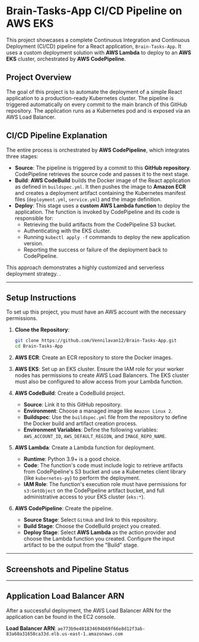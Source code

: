 # Brain-Tasks-App CI/CD Pipeline on AWS EKS

This project showcases a complete Continuous Integration and Continuous Deployment (CI/CD) pipeline for a React application, `Brain-Tasks-App`. It uses a custom deployment solution with **AWS Lambda** to deploy to an **AWS EKS** cluster, orchestrated by **AWS CodePipeline**.

## Project Overview

The goal of this project is to automate the deployment of a simple React application to a production-ready Kubernetes cluster. The pipeline is triggered automatically on every commit to the main branch of this GitHub repository. The application runs as a Kubernetes pod and is exposed via an AWS Load Balancer.

## CI/CD Pipeline Explanation

The entire process is orchestrated by **AWS CodePipeline**, which integrates three stages:

  * **Source**: The pipeline is triggered by a commit to this **GitHub repository**. CodePipeline retrieves the source code and passes it to the next stage.
  * **Build**: **AWS CodeBuild** builds the Docker image of the React application as defined in `buildspec.yml`. It then pushes the image to **Amazon ECR** and creates a deployment artifact containing the Kubernetes manifest files (`deployment.yml`, `service.yml`) and the image definition.
  * **Deploy**: This stage uses a **custom AWS Lambda function** to deploy the application. The function is invoked by CodePipeline and its code is responsible for:
      * Retrieving the build artifacts from the CodePipeline S3 bucket.
      * Authenticating with the EKS cluster.
      * Running `kubectl apply -f` commands to deploy the new application version.
      * Reporting the success or failure of the deployment back to CodePipeline.

This approach demonstrates a highly customized and serverless deployment strategy. .

-----

## Setup Instructions

To set up this project, you must have an AWS account with the necessary permissions.

1.  **Clone the Repository**:

    ```bash
    git clone https://github.com/Vennilavan12/Brain-Tasks-App.git
    cd Brain-Tasks-App
    ```

2.  **AWS ECR**: Create an ECR repository to store the Docker images.

3.  **AWS EKS**: Set up an EKS cluster. Ensure the IAM role for your worker nodes has permissions to create AWS Load Balancers. The EKS cluster must also be configured to allow access from your Lambda function.

4.  **AWS CodeBuild**: Create a CodeBuild project.

      * **Source**: Link it to this GitHub repository.
      * **Environment**: Choose a managed image like `Amazon Linux 2`.
      * **Buildspec**: Use the `buildspec.yml` file from the repository to define the Docker build and artifact creation process.
      * **Environment Variables**: Define the following variables: `AWS_ACCOUNT_ID`, `AWS_DEFAULT_REGION`, and `IMAGE_REPO_NAME`.

5.  **AWS Lambda**: Create a Lambda function for deployment.

      * **Runtime**: Python 3.9+ is a good choice.
      * **Code**: The function's code must include logic to retrieve artifacts from CodePipeline's S3 bucket and use a Kubernetes client library (like `kubernetes-py`) to perform the deployment.
      * **IAM Role**: The function's execution role must have permissions for `s3:GetObject` on the CodePipeline artifact bucket, and full administrative access to your EKS cluster (`eks:*`).

6.  **AWS CodePipeline**: Create the pipeline.

      * **Source Stage**: Select `GitHub` and link to this repository.
      * **Build Stage**: Choose the CodeBuild project you created.
      * **Deploy Stage**: Select **AWS Lambda** as the action provider and choose the Lambda function you created. Configure the input artifact to be the output from the "Build" stage.

-----

## Screenshots and Pipeline Status


-----

## Application Load Balancer ARN

After a successful deployment, the AWS Load Balancer ARN for the application can be found in the EC2 console.

**Load Balancer ARN**: `ae773b9e401834694b69f66e8d12f3ab-83a60a31650ca33d.elb.us-east-1.amazonaws.com`
